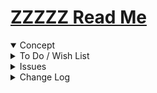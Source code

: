 # [ZZZZZ Read Me]( #xxxxx/README.md )

<details open>
<summary>Concept<summary>

</details>
<details>
<summary>To Do / Wish List</summary>


</details>
<details>
<summary>Issues</summary>


</details>
<details>
<summary>Change Log</summary>

### XXX

* First commit

</details>
